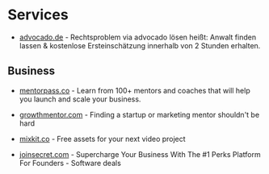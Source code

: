 # Services


- [advocado.de](https://www.advocado.de/) - Rechtsproblem via advocado lösen heißt: Anwalt finden lassen &
kostenlose Ersteinschätzung innerhalb von 2 Stunden erhalten.

## Business
- [mentorpass.co](https://www.mentorpass.co/) - Learn from 100+ mentors and coaches that will help you launch and scale your business.
- [growthmentor.com](https://www.growthmentor.com/) - Finding a startup or marketing mentor shouldn't be hard



- [mixkit.co](https://mixkit.co/) - Free assets for your next video project
- [joinsecret.com](https://www.joinsecret.com/) - Supercharge Your Business With The #1 Perks Platform For Founders - Software deals
